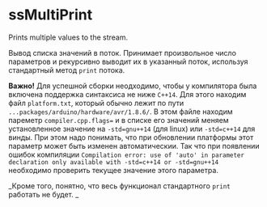 # ssMultiPrint
Prints multiple values to the stream.


Вывод списка значений в поток. 
Принимает произвольное число параметров и рекурсивно выводит их в указанный поток,
используя стандартный метод `print` потока. 

**Важно!** Для успешной сборки неодходимо, чтобы у компилятора была включена поддержка 
синтаксиса не ниже `C++14`. Для этого находим файл `platform.txt`, который обычно
лежит по пути `...packages/arduino/hardware/avr/1.8.6/`. В этом файле находим пареметр
`compiler.cpp.flags=` и в списке его значений меняем установленное значение на 
`-std=gnu++14` (для linux) или `-std=c++14` для винды. При этом надо понимать, что
при обновлении платформы этот параметр может быть изменен автоматическии. Так что при 
появлении ошибок компиляции `Compilation error: use of 'auto' in parameter declaration only available with -std=c++14 or -std=gnu++14`
необходимо проверить текущее значение этого параметра.

_Кроме того, понятно, что весь функционал стандартного `print` работать не будет. _

